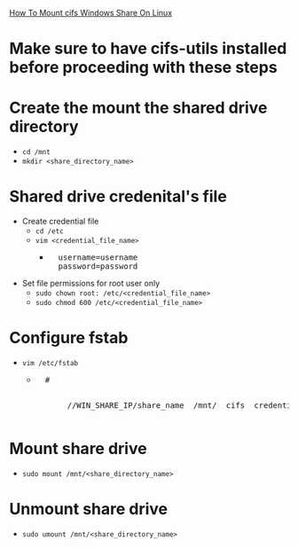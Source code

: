 [How To Mount cifs Windows Share On Linux](https://linuxize.com/post/how-to-mount-cifs-windows-share-on-linux/) <br />

# **Make sure to have cifs-utils installed before proceeding with these steps**

# Create the mount the shared drive directory
* `cd /mnt`
* `mkdir <share_directory_name>`

# Shared drive credenital's file
* Create credential file
  * `cd /etc`
  * `vim <credential_file_name>`
    * <pre>
        username=username
        password=password
      </pre>
* Set file permissions for root user only
  * `sudo chown root: /etc/<credential_file_name>`
  * `sudo chmod 600 /etc/<credential_file_name>`

# Configure fstab
  * `vim /etc/fstab`
    * <pre>
        # <file system>             <dir>          <type> <options>                                                   <dump>  <pass>
        //WIN_SHARE_IP/share_name  /mnt/<share_directory_name>  cifs  credentials=/etc/<credential_file_name>,file_mode=0777,dir_mode=0777 0 0
      </pre>

# Mount share drive
  * `sudo mount /mnt/<share_directory_name>`

# Unmount share drive
  * `sudo umount /mnt/<share_directory_name>`
